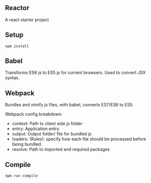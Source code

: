 Reactor
---

A react starter project

Setup
---
 
```
npm install
```

Babel
---

Transforms ES6 js to ES5 js for current browsers. Used to convert JSX syntax.
 
 Webpack
 ---
 
 Bundles and minify js files, with babel, converts ES7/ES6 to ES5.
 
 Webpack config breakdown:
 
 - context: Path to client side js folder
 - entry: Application entry
 - output: Output folder/ file for bundled js
 - loaders: (Rules): specify how each file should be processed before being bundled.
 - resolve: Path to imported and required packages
 
 
Compile
---
 
```
npm run compile
```